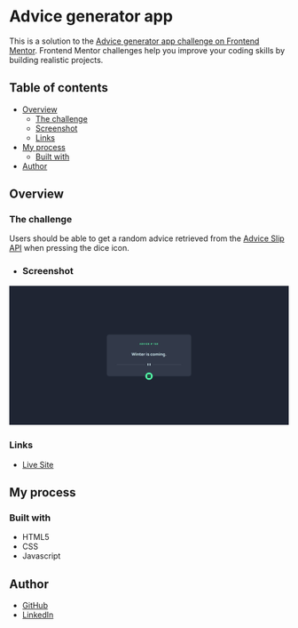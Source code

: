 # Advice generator app

This is a solution to the [Advice generator app challenge on Frontend Mentor](https://www.frontendmentor.io/challenges/advice-generator-app-QdUG-13db). Frontend Mentor challenges help you improve your coding skills by building realistic projects.

## Table of contents

- [Overview](#overview)
  - [The challenge](#the-challenge)
  - [Screenshot](#screenshot)
  - [Links](#links)
- [My process](#my-process)
  - [Built with](#built-with)
- [Author](#author)

## Overview

### The challenge

Users should be able to get a random advice retrieved from the [Advice Slip API](https://api.adviceslip.com) when pressing the dice icon.

- ### Screenshot

![app screenshot](design/app-desktop.jpg)

### Links

- [Live Site](https://chulipinho.github.io/advice-generator/)

## My process

### Built with

- HTML5
- CSS
- Javascript

## Author

- [GitHub](github.com/chulipinho)
- [LinkedIn](https://www.linkedin.com/in/fellipe-luz-souza-machado-32aa1122a/)

## 
